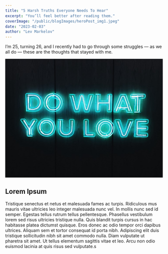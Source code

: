 ```yaml
---
title: "5 Harsh Truths Everyone Needs To Hear"
excerpt: "You’ll feel better after reading them."
coverImage: "/public/blogImages/heroPost_img1.jpeg"
date: "2023-02-03"
author: "Lev Markelov"
---
```


I’m 25, turning 26, and I recently had to go through some struggles — as we all do — these are the thoughts that stayed with me.

![Do what you love](/public/blogImages/heroPost_img1.jpeg "Do what you love image")

## Lorem Ipsum

Tristique senectus et netus et malesuada fames ac turpis. Ridiculous mus mauris vitae ultricies leo integer malesuada nunc vel. In mollis nunc sed id semper. Egestas tellus rutrum tellus pellentesque. Phasellus vestibulum lorem sed risus ultricies tristique nulla. Quis blandit turpis cursus in hac habitasse platea dictumst quisque. Eros donec ac odio tempor orci dapibus ultrices. Aliquam sem et tortor consequat id porta nibh. Adipiscing elit duis tristique sollicitudin nibh sit amet commodo nulla. Diam vulputate ut pharetra sit amet. Ut tellus elementum sagittis vitae et leo. Arcu non odio euismod lacinia at quis risus sed vulputate.s
